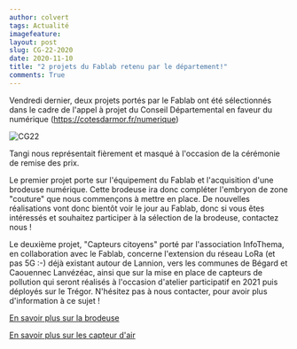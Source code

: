 ```yaml
---
author: colvert
tags: Actualité
imagefeature:
layout: post
slug: CG-22-2020
date: 2020-11-10
title: "2 projets du Fablab retenu par le département!"
comments: True
---
```


Vendredi dernier, deux projets portés par le Fablab ont été sélectionnés dans
le cadre de l'appel à projet du Conseil Départemental en faveur du
numérique (https://cotesdarmor.fr/numerique)

![CG22](https://www.fablab-lannion.org/images/posts/CG22_num.png)

Tangi nous représentait fièrement et masqué à l'occasion de la cérémonie de
remise des prix.

Le premier projet porte sur l'équipement du Fablab et l'acquisition d'une
brodeuse numérique. Cette brodeuse ira donc compléter l'embryon de zone
"couture" que nous commençons à mettre en place. De nouvelles réalisations vont
donc bientôt voir le jour au Fablab, donc si vous êtes intéressés et souhaitez
participer à la sélection de la brodeuse, contactez nous !

Le deuxième projet, "Capteurs citoyens" porté par l'association InfoThema, en
collaboration avec le Fablab, concerne l'extension du réseau LoRa (et pas 5G :-)
déjà existant autour de Lannion, vers les communes de Bégard et Caouennec
Lanvézéac, ainsi que sur la mise en place de capteurs de pollution qui seront
réalisés à l'occasion d'atelier participatif en 2021 puis déployés sur le Trégor.
N'hésitez pas à nous contacter, pour avoir plus d'information à ce sujet !

[En savoir plus sur la brodeuse](https://www.youtube.com/embed/cG3utoWfm6Y)

[En savoir plus sur les capteur d'air](https://www.youtube.com/watch?v=mg1vUNWjmHg&list=PLFZTpa0r5AM4oJJWOxcxVBJ2ssLEJ1Y3-&index=32)
